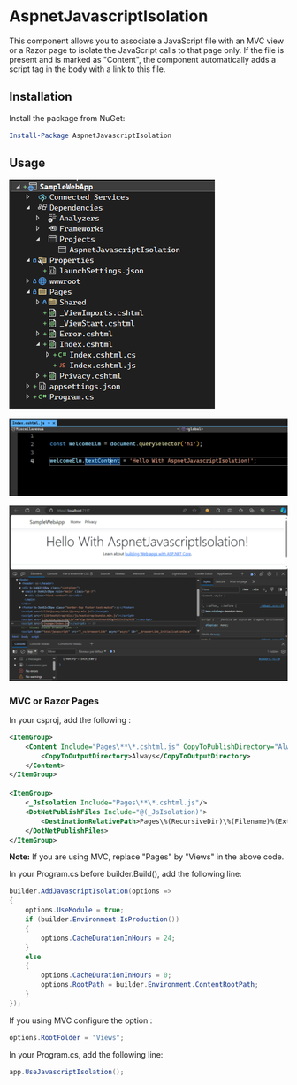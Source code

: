 # AspnetJavascriptIsolation

This component allows you to associate a JavaScript file with an MVC view or a Razor page to isolate the JavaScript calls to that page only. If the file is present and is marked as "Content", the component automatically adds a script tag in the body with a link to this file.

## Installation

Install the package from NuGet:

```powershell
Install-Package AspnetJavascriptIsolation
```

## Usage

![Project](/doc/Project.png)

![Javascript](/doc/Javascript.png)

![Source](/doc/Source.png)

### MVC or Razor Pages

In your csproj, add the following <ItemGroup>:

```xml
<ItemGroup>
	<Content Include="Pages\**\*.cshtml.js" CopyToPublishDirectory="Always">
		<CopyToOutputDirectory>Always</CopyToOutputDirectory>
	</Content>
</ItemGroup>

<ItemGroup>
	<_JsIsolation Include="Pages\**\*.cshtml.js"/>
	<DotNetPublishFiles Include="@(_JsIsolation)">
		<DestinationRelativePath>Pages\%(RecursiveDir)\%(Filename)%(Extension)</DestinationRelativePath>
	</DotNetPublishFiles>
</ItemGroup>
```

**Note:** If you are using MVC, replace "Pages" by "Views" in the above code.

In your Program.cs before builder.Build(), add the following line:

```csharp
builder.AddJavascriptIsolation(options =>
{
	options.UseModule = true;
	if (builder.Environment.IsProduction())
	{
		options.CacheDurationInHours = 24;
	}
	else
	{
		options.CacheDurationInHours = 0;
		options.RootPath = builder.Environment.ContentRootPath;
	}
});
```

If you using MVC configure the option :

```csharp
options.RootFolder = "Views";
```

In your Program.cs, add the following line:

```csharp
app.UseJavascriptIsolation();
```



